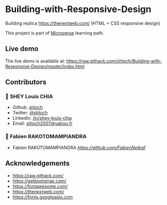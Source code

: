 # Building-with-Responsive-Design

Building replica https://thenextweb.com/ (HTML + CSS responsive design)

This project is part of [Microverse](https://www.microverse.org/) learning path.

## Live demo

The live demo is available at: https://raw.githack.com/shloch/Building-with-Responsive-Design/master/index.html
## Contributors

### 👤 **SHEY Louis CHIA**

- Github: [shloch](https://github.com/shloch)
- Twitter: [@shloch](https://twitter.com/shloch)
- Linkedin: [/in/shey-louis-chia](https://www.linkedin.com/in/shey-louis-chia)
- Email: shloch2007@yahoo.fr

### 👤 **Fabien RAKOTOMAMPIANDRA**
- Fabien RAKOTOMAMPIANDRA _https://github.com/FabienNeibaf_

## Acknowledgements
- https://raw.githack.com/
- https://getbootstrap.com/
- https://fontawesome.com/
- https://thenextweb.com/
- https://fonts.googleapis.com

